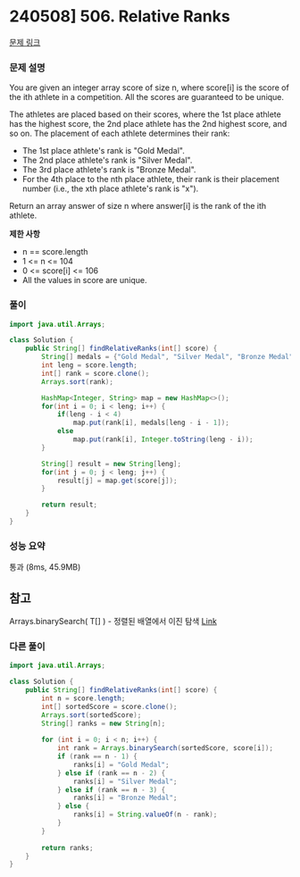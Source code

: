 # 240508] 506. Relative Ranks

[문제 링크](https://leetcode.com/problems/relative-ranks/description/)

### 문제 설명
You are given an integer array score of size n, where score[i] is the score of the ith athlete in a competition. All the scores are guaranteed to be unique.  

The athletes are placed based on their scores, where the 1st place athlete has the highest score, the 2nd place athlete has the 2nd highest score, and so on. The placement of each athlete determines their rank:  

* The 1st place athlete's rank is "Gold Medal".
* The 2nd place athlete's rank is "Silver Medal".
* The 3rd place athlete's rank is "Bronze Medal".
* For the 4th place to the nth place athlete, their rank is their placement number (i.e., the xth place athlete's rank is "x").

Return an array answer of size n where answer[i] is the rank of the ith athlete.  

**제한 사항**  
* n == score.length
* 1 <= n <= 104
* 0 <= score[i] <= 106
* All the values in score are unique.

### 풀이
```java
import java.util.Arrays;

class Solution {
    public String[] findRelativeRanks(int[] score) {
        String[] medals = {"Gold Medal", "Silver Medal", "Bronze Medal"};
        int leng = score.length;
        int[] rank = score.clone();
        Arrays.sort(rank);

        HashMap<Integer, String> map = new HashMap<>();
        for(int i = 0; i < leng; i++) {
            if(leng - i < 4)
                map.put(rank[i], medals[leng - i - 1]);
            else
                map.put(rank[i], Integer.toString(leng - i));
        }

        String[] result = new String[leng];
        for(int j = 0; j < leng; j++) {
            result[j] = map.get(score[j]);
        }

        return result;
    }
}
```

### 성능 요약
통과 (8ms, 45.9MB)

## 참고
Arrays.binarySearch( T[] ) - 정렬된 배열에서 이진 탐색 [Link](https://codingdog.tistory.com/entry/java-arrays-binarysearch-%ED%95%A8%EC%88%98%EB%A5%BC-%EC%95%8C%EC%95%84%EB%B4%85%EC%8B%9C%EB%8B%A4)  

###  다른 풀이
```java
import java.util.Arrays;

class Solution {
    public String[] findRelativeRanks(int[] score) {
        int n = score.length;
        int[] sortedScore = score.clone();
        Arrays.sort(sortedScore);
        String[] ranks = new String[n];
        
        for (int i = 0; i < n; i++) {
            int rank = Arrays.binarySearch(sortedScore, score[i]);
            if (rank == n - 1) {
                ranks[i] = "Gold Medal";
            } else if (rank == n - 2) {
                ranks[i] = "Silver Medal";
            } else if (rank == n - 3) {
                ranks[i] = "Bronze Medal";
            } else {
                ranks[i] = String.valueOf(n - rank);
            }
        }
        
        return ranks;
    }
}
```
